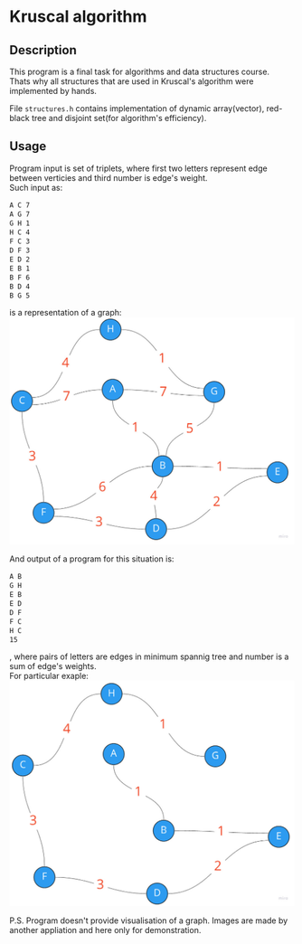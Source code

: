 # Kruscal algorithm

## Description
This program is a final task for algorithms and data structures course. <br />
Thats why all structures that are used in Kruscal's algorithm were implemented by hands. <br />

File `structures.h` contains implementation of dynamic array(vector), red-black tree and disjoint set(for algorithm's efficiency).

## Usage

Program input is set of triplets, where first two letters represent edge between verticies and third number is edge's weight. <br />
Such input as:<br />
```A B 1 
A C 7
A G 7
G H 1
H C 4
F C 3
D F 3
E D 2
E B 1
B F 6
B D 4
B G 5
```
is a representation of a graph:
![Graph image](Example_graph.jpg)

And output of a program for this situation is:<br />
```
A B
G H
E B
E D
D F
F C
H C
15
```
, where pairs of letters are edges in minimum spannig tree and number is a sum of edge's weights.<br />
For particular exaple:
![Result graph image](Result_graph.jpg)

P.S. Program doesn't provide visualisation of a graph. Images are made by another appliation and here only for demonstration.

